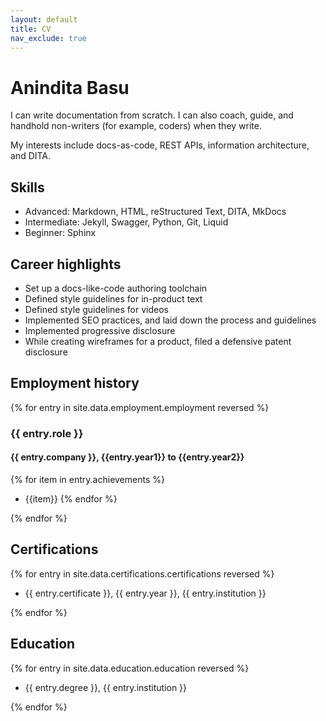 ```yaml
---
layout: default
title: CV
nav_exclude: true
---
```


# Anindita Basu

I can write documentation from scratch. I can also coach, guide, and handhold non-writers (for example, coders) when they write.

My interests include docs-as-code, REST APIs, information architecture, and DITA.

## Skills

-  Advanced: Markdown, HTML, reStructured Text, DITA, MkDocs
-  Intermediate: Jekyll, Swagger, Python, Git, Liquid
-  Beginner: Sphinx

## Career highlights

-  Set up a docs-like-code authoring toolchain
-  Defined style guidelines for in-product text
-  Defined style guidelines for videos
-  Implemented SEO practices, and laid down the process and guidelines
-  Implemented progressive disclosure
-  While creating wireframes for a product, filed a defensive patent disclosure

## Employment history

{% for entry in site.data.employment.employment reversed %}

### {{ entry.role }}

#### {{ entry.company }}, {{entry.year1}} to {{entry.year2}}

{% for item in entry.achievements %}
- {{item}}
{% endfor %}

{% endfor %}

## Certifications

{% for entry in site.data.certifications.certifications reversed %}

-  {{ entry.certificate }}, {{ entry.year }}, {{ entry.institution }}

{% endfor %}

## Education

{% for entry in site.data.education.education reversed %}

-  {{ entry.degree }}, {{ entry.institution }}

{% endfor %}